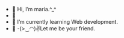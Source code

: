 - 👋 Hi, I’m maria.^_^
- 👀 
- 🌱 I’m currently learning Web development.
- 💞️
-(>‿◠)✌Let me be your friend.

<!---
ymoe21/ymoe21 is a ✨ special ✨ repository because its `README.md` (this file) appears on your GitHub profile.
You can click the Preview link to take a look at your changes.
--->
